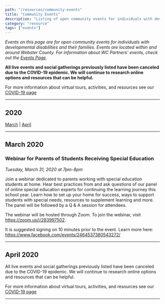 ```yaml
---
path: "/resources/community-events"
title: "Community Events"
description: "Listing of open community events for individuals with developmental disabilities and their families. Events are located within and around Webster County."
category: "resource"
tags: ["events"]
---
```


_Events on this page are for open community events for individuals with developmental disabilities and their families. Events are located within and around Webster County. For information about WC Partners' events, check out the [Events Page](/events/)._

**All live events and social gatherings previously listed have been canceled due to the COVID-19 epidemic. We will continue to research online options and resources that can be helpful.**

For more information about virtual tours, activities, and resources see our [COVID-19 page](/resources/covid-19)

---

## 2020

[March](#march-2020) | [April](#april-2019)

---

## March 2020

### Webinar for Parents of Students Receiving Special Education

_Tuesday, March 31, 2020 at 7pm-8pm_

Join a webinar dedicated to parents working with special education students at home. Hear best practices from and ask questions of our panel of online special education experts for continuing the learning journey this school year. Learn how to set up your home for success, ways to support students with special needs, resources to supplement learning and more. The panel will be followed by a Q & A session for attendees.

The webinar will be hosted through Zoom. To join the webinar, visit https://zoom.us/j/283997502.

It is suggested signing on 10 minutes prior to the event. Learn more here: https://www.facebook.com/events/2464537380543272/

---

## April 2020

All live events and social gatherings previously listed have been canceled due to the COVID-19 epidemic. We will continue to research online options and resources that can be helpful.

For more information about virtual tours, activities, and resources see our [COVID-19 page](/resources/covid-19)

---
